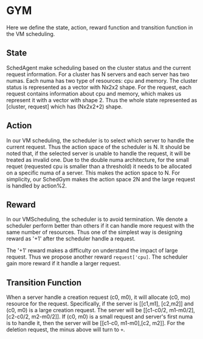 # GYM
Here we define the state, action, reward function and transition function in the VM scheduling.

## State
SchedAgent make scheduling based on the cluster status and the current request information.
For a cluster has N servers and each server has two numas. 
Each numa has two type of resources: cpu and memory.
The cluster status is represented as a vector with Nx2x2 shape.
For the request, each request contains information about cpu and memory, which makes us represent it with a vector with shape 2.
Thus the whole state represented as [cluster, request] which has (Nx2x2+2) shape.

## Action 
In our VM scheduling, the scheduler is to select which server to handle the current request.
Thus the action space of the scheduler is N.
It should be noted that, if the selected server is unable to handle the request, it will be treated as invalid one.
Due to the double numa architecture, for the small requet (requested cpu is smaller than a threshold) it needs to be allocated on a specific numa of a server. 
This makes the action space to N.
For simplicity, our SchedGym makes the action space 2N and the large request is handled by action%2.

## Reward 
In our VMScheduling, the scheduler is to avoid termination.
We denote a scheduler perform better than others if it can handle more request with the same number of resources.
Thus one of the simplest way is designing reward as '+1' after the scheduler handle a request.

The '+1' reward makes a difficulty on understand the impact of large request.
Thus we propose another reward `request['cpu]`.
The scheduler gain more reward if it handle a larger request.

## Transition Function
When a server handle a creation request (c0, m0), it will allocate (c0, mo) resource for the request.
Specifically, if the server is [[c1,m1], [c2,m2]] and (c0, m0) is a large creation request.
The server will be [[c1-c0/2, m1-m0/2],[c2-c0/2, m2-m0/2]].
If (c0, m0) is a small request and server's first numa is to handle it, then the server will be [[c1-c0, m1-m0],[c2, m2]].
For the deletion request, the minus above will turn to `+`.

